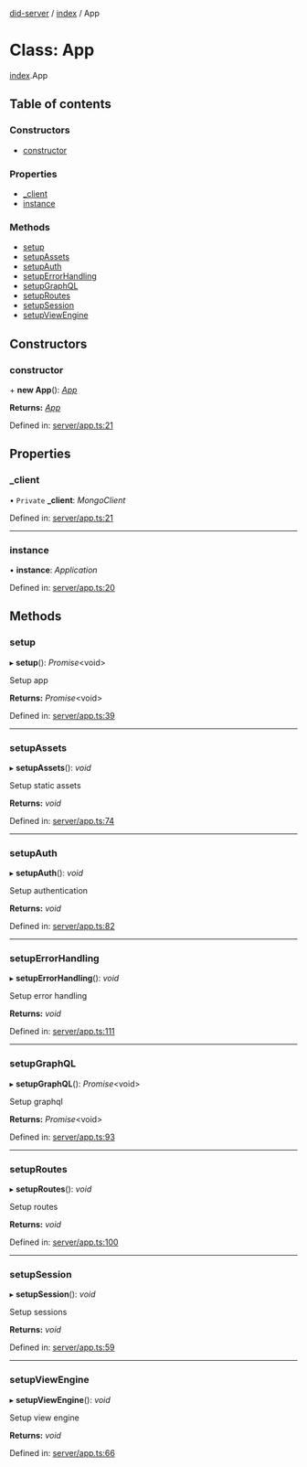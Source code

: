 [did-server](../README.md) / [index](../modules/index.md) / App

# Class: App

[index](../modules/index.md).App

## Table of contents

### Constructors

- [constructor](index.app.md#constructor)

### Properties

- [\_client](index.app.md#_client)
- [instance](index.app.md#instance)

### Methods

- [setup](index.app.md#setup)
- [setupAssets](index.app.md#setupassets)
- [setupAuth](index.app.md#setupauth)
- [setupErrorHandling](index.app.md#setuperrorhandling)
- [setupGraphQL](index.app.md#setupgraphql)
- [setupRoutes](index.app.md#setuproutes)
- [setupSession](index.app.md#setupsession)
- [setupViewEngine](index.app.md#setupviewengine)

## Constructors

### constructor

\+ **new App**(): [*App*](app.app-1.md)

**Returns:** [*App*](app.app-1.md)

Defined in: [server/app.ts:21](https://github.com/Puzzlepart/did/blob/c2c7c3a8/server/app.ts#L21)

## Properties

### \_client

• `Private` **\_client**: *MongoClient*

Defined in: [server/app.ts:21](https://github.com/Puzzlepart/did/blob/c2c7c3a8/server/app.ts#L21)

___

### instance

• **instance**: *Application*

Defined in: [server/app.ts:20](https://github.com/Puzzlepart/did/blob/c2c7c3a8/server/app.ts#L20)

## Methods

### setup

▸ **setup**(): *Promise*<void\>

Setup app

**Returns:** *Promise*<void\>

Defined in: [server/app.ts:39](https://github.com/Puzzlepart/did/blob/c2c7c3a8/server/app.ts#L39)

___

### setupAssets

▸ **setupAssets**(): *void*

Setup static assets

**Returns:** *void*

Defined in: [server/app.ts:74](https://github.com/Puzzlepart/did/blob/c2c7c3a8/server/app.ts#L74)

___

### setupAuth

▸ **setupAuth**(): *void*

Setup authentication

**Returns:** *void*

Defined in: [server/app.ts:82](https://github.com/Puzzlepart/did/blob/c2c7c3a8/server/app.ts#L82)

___

### setupErrorHandling

▸ **setupErrorHandling**(): *void*

Setup error handling

**Returns:** *void*

Defined in: [server/app.ts:111](https://github.com/Puzzlepart/did/blob/c2c7c3a8/server/app.ts#L111)

___

### setupGraphQL

▸ **setupGraphQL**(): *Promise*<void\>

Setup graphql

**Returns:** *Promise*<void\>

Defined in: [server/app.ts:93](https://github.com/Puzzlepart/did/blob/c2c7c3a8/server/app.ts#L93)

___

### setupRoutes

▸ **setupRoutes**(): *void*

Setup routes

**Returns:** *void*

Defined in: [server/app.ts:100](https://github.com/Puzzlepart/did/blob/c2c7c3a8/server/app.ts#L100)

___

### setupSession

▸ **setupSession**(): *void*

Setup sessions

**Returns:** *void*

Defined in: [server/app.ts:59](https://github.com/Puzzlepart/did/blob/c2c7c3a8/server/app.ts#L59)

___

### setupViewEngine

▸ **setupViewEngine**(): *void*

Setup view engine

**Returns:** *void*

Defined in: [server/app.ts:66](https://github.com/Puzzlepart/did/blob/c2c7c3a8/server/app.ts#L66)
